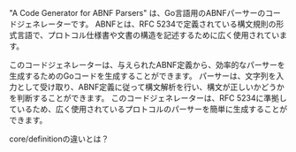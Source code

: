 "A Code Generator for ABNF Parsers" は、Go言語用のABNFパーサーのコードジェネレーターです。
ABNFとは、RFC 5234で定義されている構文規則の形式言語で、プロトコル仕様書や文書の構造を記述するために広く使用されています。

このコードジェネレーターは、与えられたABNF定義から、効率的なパーサーを生成するためのGoコードを生成することができます。
パーサーは、文字列を入力として受け取り、ABNF定義に従って構文解析を行い、構文が正しいかどうかを判断することができます。
このコードジェネレーターは、RFC 5234に準拠しているため、広く使用されているプロトコルのパーサーを簡単に生成することができます。


core/definitionの違いとは？

